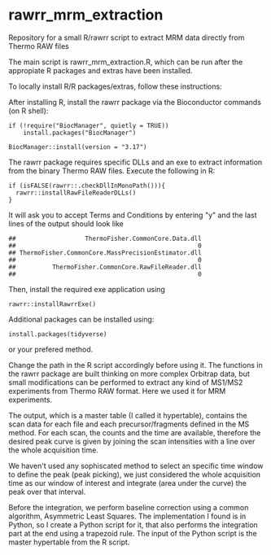 # rawrr_mrm_extraction
Repository for a small R/rawrr script to extract MRM data directly from Thermo RAW files

The main script is rawrr_mrm_extraction.R, which can be run after the appropiate R packages and extras have been installed.

To locally install R/R packages/extras, follow these instructions:

After installing R, install the rawrr package via the Bioconductor commands (on R shell):
```
if (!require("BiocManager", quietly = TRUE))
    install.packages("BiocManager")
    
BiocManager::install(version = "3.17")
```

The rawrr package requires specific DLLs and an exe to extract information from the binary Thermo RAW files. Execute the following in R:

```
if (isFALSE(rawrr::.checkDllInMonoPath())){
  rawrr::installRawFileReaderDLLs()
}
```
It will ask you to accept Terms and Conditions by entering "y" and the last lines of the output should look like

```
##                   ThermoFisher.CommonCore.Data.dll 
##                                                  0 
## ThermoFisher.CommonCore.MassPrecisionEstimator.dll 
##                                                  0 
##          ThermoFisher.CommonCore.RawFileReader.dll 
##                                                  0
```
Then, install the required exe application using 
```
rawrr::installRawrrExe()
```
Additional packages can be installed using:
```
install.packages(tidyverse)
```
or your prefered method.


Change the path in the R script accordingly before using it. The functions in the rawrr package are built thinking on more complex Orbitrap data, but small modifications can be performed to extract any kind of MS1/MS2 experiments from Thermo RAW format. Here we used it for MRM experiments. 

The output, which is a master table (I called it hypertable), contains the scan data for each file and each precursor/fragments defined in the MS method. For each scan, the counts and the time are available, therefore the desired peak curve is given by joining the scan intensities with a line over the whole acquisition time.

We haven't used any sophiscated method to select an specific time window to define the peak (peak picking), we just considered the whole acquisition time as our window of interest and integrate (area under the curve) the peak over that interval.

Before the integration, we perform baseline correction using a common algorithm, Asymmetric Least Squares. The implementation I found is in Python, so I create a Python script for it, that also performs the integration part at the end using a trapezoid rule. The input of the Python script is the master hypertable from the R script.
